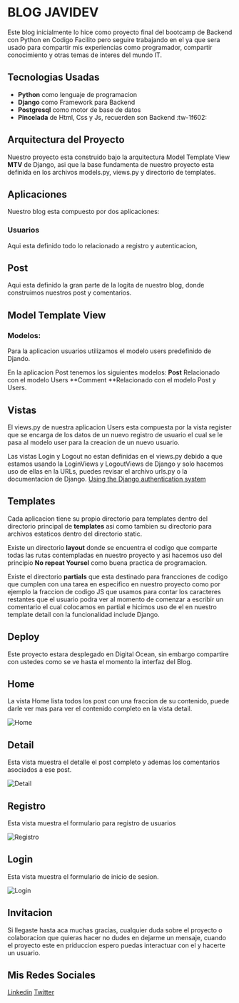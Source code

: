 # BLOG JAVIDEV

Este blog inicialmente lo hice como proyecto final del bootcamp de Backend con Python en Codigo Facilito pero seguire trabajando en el ya que sera usado para compartir mis experiencias como programador, compartir conocimiento y otras temas de interes del mundo IT.

## Tecnologias Usadas
- **Python** como lenguaje de programacion
- **Django** como Framework para Backend
- **Postgresql** como motor de base de datos
- **Pincelada** de Html, Css y Js, recuerden son Backend :tw-1f602:

## Arquitectura del Proyecto
Nuestro proyecto esta construido bajo la arquitectura Model Template View **MTV** de Django, asi que la base fundamenta de nuestro proyecto esta definida en los archivos models.py, views.py y directorio de templates.

## Aplicaciones
Nuestro blog esta compuesto por dos aplicaciones:

### Usuarios
Aqui esta definido todo lo relacionado a registro y autenticacion, 

## Post
Aqui esta definido la gran parte de la logita de nuestro blog, donde construimos nuestros post y comentarios.

## Model Template View
### Modelos:
Para la aplicacion usuarios utilizamos el modelo users predefinido de Djando.

En la aplicacion Post tenemos los siguientes modelos:
**Post** Relacionado con el modelo Users
**Comment **Relacionado con el modelo Post y Users.

## Vistas
El views.py de nuestra aplicacion  Users esta compuesta por la vista register que se encarga de los datos de un nuevo registro de usuario el cual se le pasa al modelo user para la creacion de un nuevo usuario.

Las vistas Login y Logout no estan definidas en el views.py debido a que estamos usando la LoginViews y LogoutViews de Django y solo hacemos uso de ellas en la URLs, puedes revisar el archivo urls.py o la documentacion de Django.
[Using the Django authentication system](http://https://docs.djangoproject.com/en/4.1/topics/auth/default/#django.contrib.auth.views.LoginView "Using the Django authentication system")

## Templates
Cada aplicacion tiene su propio directorio para templates dentro del directorio principal de **templates** asi como tambien su directorio para archivos estaticos dentro del directorio static.

Existe un directorio **layout** donde se encuentra el codigo que comparte todas las rutas contempladas en nuestro proyecto y asi hacemos uso del principio **No repeat Yoursel** como buena practica de programacion.

Existe el directorio **partials** que esta destinado para francciones de codigo que cumplen con una tarea en especifico en nuestro proyecto como por ejemplo la fraccion de codigo JS que usamos para contar los caracteres restantes que el usuario podra ver al momento de comenzar a escribir un comentario el cual colocamos en partial e hicimos uso de el en nuestro template detail con la funcionalidad include Django.

## Deploy
Este proyecto estara desplegado en Digital Ocean, sin embargo compartire con ustedes como se ve hasta el momento la interfaz del Blog.

## Home

La vista Home lista todos los post con una fraccion de su contenido, puede darle ver mas para ver el contenido completo en la vista detail.

![Home](https://live.staticflickr.com/65535/52725539887_ddb7cec071_c.jpg "Home")

## Detail
Esta vista muestra el detalle el post completo y ademas los comentarios asociados a ese post.

![Detail](https://live.staticflickr.com/65535/52726325234_3211451272_z.jpg "Detail")

## Registro
Esta vista muestra el formulario para registro de usuarios

![Registro](https://live.staticflickr.com/65535/52726557218_358d2f089e_w.jpg "Registro")

## Login
Esta vista muestra el formulario de inicio de sesion.

![Login](https://live.staticflickr.com/65535/52725559807_ba321aa9a9_n.jpg "Login")


## Invitacion
Si llegaste hasta aca muchas gracias, cualquier duda sobre el proyecto o colaboracion que quieras hacer no dudes en dejarme un mensaje, cuando el proyecto este en priduccion espero puedas interactuar con el y hacerte un usuario.

## Mis Redes Sociales
[Linkedin](http://https://www.linkedin.com/in/javiermadriz3/ "Linkedin")
[Twitter](https://twitter.com/madriz03 "Twitter")
